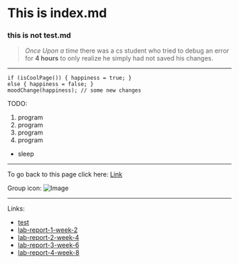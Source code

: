 # This is index.md
### this is not test.md
> *Once Upon a time* there was a cs student who tried to debug an error for **4 hours** 
> to only realize he simply had not saved his changes. 
---
```
if (isCoolPage()) { happiness = true; }
else { happiness = false; }
moodChange(happiness); // some new changes
```
TODO: 
1. program
2. program
3. program
4. program
  * sleep
---
To go back to this page click here: [Link](https://skylergoh.github.io/cse15l-lab-reports/)

Group icon: ![Image](https://www.birdnote.org/sites/default/files/Wandering-Albatross-800-Ed-Dunens-CC.jpg)

---
Links:
* [test](test.html)
* [lab-report-1-week-2](https://skylergoh.github.io/cse15l-lab-reports/lab-report-1-week-2.html)
* [lab-report-2-week-4](Lab-report-2-week-4.html)
* [lab-report-3-week-6](Lab-report-3-week-6.html)
* [lab-report-4-week-8](Lab-report-4-week-8.html) 